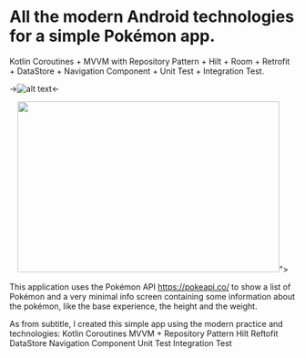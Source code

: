 # All the modern Android technologies for a simple Pokémon app.

Kotlin Coroutines + MVVM with Repository Pattern + Hilt + Room + Retrofit + DataStore + Navigation Component + Unit Test + Integration Test.

->![alt text](https://media.pokemoncentral.it/wiki/thumb/5/53/Logo_Pok%C3%A9mon.png/600px-Logo_Pok%C3%A9mon.png?raw=true)<-
<p align="center">
  <img width="460" height="300" src="https://media.pokemoncentral.it/wiki/thumb/5/53/Logo_Pok%C3%A9mon.png/600px-Logo_Pok%C3%A9mon.png?raw=true">">
</p>

This application uses the Pokémon API https://pokeapi.co/ to show a list of Pokémon and a very minimal info screen containing some information about the pokémon, like the base experience, the height and the weight.

As from subtitle, I created this simple app using the modern practice and technologies:
Kotlin Coroutines
MVVM + Repository Pattern
Hilt
Reftofit
DataStore
Navigation Component
Unit Test
Integration Test

